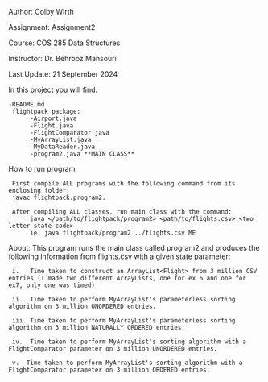 Author: Colby Wirth

Assignment: Assignment2

Course: COS 285 Data Structures

Instructor: Dr. Behrooz Mansouri

Last Update: 21 September 2024

In this project you will find: 
    
    -README.md
     flightpack package:
          -Airport.java
          -Flight.java
          -FlightComparator.java
          -MyArrayList.java
          -MyDataReader.java
          -program2.java **MAIN CLASS**

How to run program:

     First compile ALL programs with the following command from its enclosing folder: 
     javac flightpack.program2. 

     After compiling ALL classes, run main class with the command: 
          java </path/to/flightpack/program2> <path/to/flights.csv> <two letter state code> 
          ie: java flightpack/program2 ../flights.csv ME

About: 
     This program runs the main class called program2 and produces the following information from flights.csv with a given state parameter:

     i.   Time taken to construct an ArrayList<Flight> from 3 million CSV entries (I made two different ArrayLists, one for ex 6 and one for ex7, only one was timed)

     ii.  Time taken to perform MyArrayList's parameterless sorting algorithm on 3 million UNORDERED entries.

     iii. Time taken to perform MyArrayList's parameterless sorting algorithm on 3 million NATURALLY ORDERED entries.

     iv.  Time taken to perform MyArrayList's sorting algorithm with a FlightComparator parameter on 3 million UNORDERED entries.

     v.  Time taken to perform MyArrayList's sorting algorithm with a FlightComparator parameter on 3 million ORDERED entries.